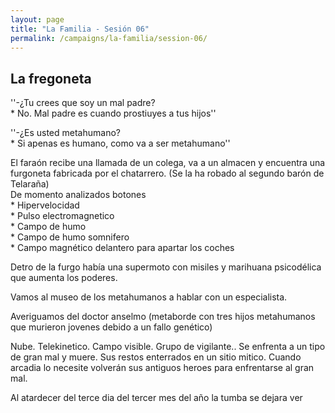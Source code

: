 ```yaml
---
layout: page
title: "La Familia - Sesión 06"
permalink: /campaigns/la-familia/session-06/
---
```


##  **La fregoneta**

''-¿Tu crees que soy un mal padre?  
  \* No. Mal padre es cuando prostiuyes a tus hijos''

''-¿Es usted metahumano?  
  \* Si apenas es humano, como va a ser metahumano''

El faraón recibe una llamada de un colega, va a un almacen y encuentra una furgoneta fabricada por el chatarrero. (Se la ha robado al segundo barón de Telaraña)  
De momento analizados botones  
  \* Hipervelocidad  
  \* Pulso electromagnetico  
  \* Campo de humo  
  \* Campo de humo somnifero  
  \* Campo magnético delantero para apartar los coches

Detro de la furgo había una supermoto con misiles y marihuana psicodélica que aumenta los poderes.

Vamos al museo de los metahumanos a hablar con un especialista.

Averiguamos del doctor anselmo (metaborde con tres hijos metahumanos que murieron jovenes debido a un fallo genético)

Nube. Telekinetico. Campo visible. Grupo de vigilante.. Se enfrenta a un tipo de gran mal y muere. Sus restos enterrados en un sitio mitico. Cuando arcadia lo necesite volverán sus antiguos heroes para enfrentarse al gran mal.

Al atardecer del terce dia del tercer mes del año la tumba se  dejara ver